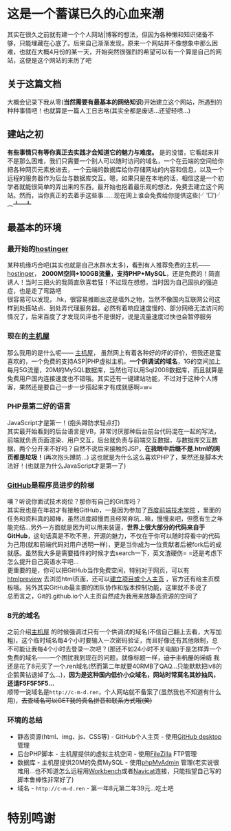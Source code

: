 # 这是一个蓄谋已久的心血来潮
其实在很久之前就有建一个个人网站|博客的想法，但因为各种懒和知识储备不够，只能埋藏在心底了。后来自己渐渐发现，原来一个网站并不像想象中那么困难，也就在大概4月份的某一天，开始突然很强烈的希望可以有一个算是自己的网站，这便是这个网站的来历了吧  

## 关于这篇文档
大概会记录下我从零(**当然需要有最基本的网络知识**)开始建立这个网站，所遇到的种种事情吧！也就算是一篇人工日志咯(其实全都是废话...还望轻喷...)  

## 建站之初
**有些事情只有等你真正去实践才会知道它的魅力与难度。**
是的没错，它看起来并不是那么困难，我们只需要一个别人可以随时访问的域名，一个在云端的空间给你把各种网页元素放进去，一个云端的数据库给你存储网站的内容和信息，以及一个远程的服务器作为后台与数据库交互。嗯，如果只是在本地的话，相信这是一个初学者就能很简单的弄出来的东西，最开始也抱着最乐观的想法，免费去建立这个网站。然而，当你真正的去着手这些事......现在网上谁会免费给你提供这些(╯‵□′)╯︵┻━┻  

## 最基本的环境
### 最开始的[hostinger](http://www.hostinger.com.hk/)
某种机缘巧合吧(其实也就是自己水群水太多)，看到有人推荐免费的主机——[hostinger](http://www.hostinger.com.hk/)，
**2000M空间+100GB流量，支持PHP+MySQL**，还是免费的！简直诱人！当时三把火的我简直欣喜若狂！不过现在想想，当时因为自己固执的强迫症，也是走了弯路吧  
很容易可以发现，.hk，很容易推断出这是墙外之物，当然不像国内互联网公司这样到处搭站点、到处弄代理服务器，必然有着响应速度慢的、部分网络无法访问的情况了，后来百度了才发现风评也不是很好，说是流量速度过快也会暂停服务  

### 现在的[主机屋](http://www.zhujiwu.com/)
那么我用的是什么呢——
[主机屋](http://www.zhujiwu.com/)，
虽然网上有着各种好的坏的评价，但我还是蛮喜欢的，一个免费的支持ASP|PHP虚拟主机，**一个供调试的域名**，1G的空间加上每月5G流量，20M的MySQL数据库，当然也可以用Sql2008数据库，而且就算是免费用户国内连接速度也不错哦。其实还有一键建站功能，不过对于这种个人博客，果然还是要自己一步一步搭起来才有成就感啊=w=  

### PHP是第二好的语言
JavaScript才是第一！(抱头蹲防求轻点打)  
其实最开始看到的后台语言是VB，非常讨厌那种后台前台代码混在一起的写法，前端就负责页面渲染、用户交互，后台就负责与前端交互数据，与数据库交互数据，两个分开来不好吗？自然不说后来接触的JSP，**在我眼中后缀不是.html的网页都是垃圾！**(再次抱头蹲防...)
这也就是为什么这么喜欢PHP了，果然还是脚本大法好！(也就是为什么JavaScript才是第一了)  

### [GitHub](https://github.com/)是程序员进步的阶梯
噢？听说你面试技术岗位？那你有自己的Git库吗？  
其实我也是在年初才有接触GitHub，一是因为参加了[百度前端技术学院](http://ife.baidu.com/)
，里面的任务和资料真的超棒，虽然进度超慢而且经常弃坑...嘛，慢慢来吧，但愿有生之年能完结...另外一方面就是因为可以用来装逼，**世界上很大部分的代码来自于GitHub**，这句话真是不吹不黑，开源的魅力，不仅在于你可以随时将看中的代码为己用(就和前端代码对用户透明一样)，更是当你成为一位贡献者后被fork后的成就感。虽然我大多是需要插件的时候才去search一下，英文渣硬伤= =还是考虑下怎么提升自己英语水平吧...  
更重要的是，你可以把GitHub当作免费空间，特别对于网页，可以有[htmlpreview](http://htmlpreview.github.io/)
去浏览html页面，还可以[建立项目或个人主页](https://pages.github.com/)
，官方还有给主页模板哦。另外其实GitHub最主要的团队协作和版本控制功能，这里就不多说了  
总而言之，Git的.github.io个人主页自然成为我用来放静态资源的空间了  

### 8元的域名
之前介绍[主机屋](http://www.zhujiwu.com/)
的时候强调过只有一个供调试的域名(不信自己翻上去看，大写加粗)，这个临时域名每4个小时要输入一次密码验证，而且好像还有其他限制，总不可能让我每4个小时去登录一次吧？(那还不如24小时不关电脑)于是怎样弄一个免费的域名——一个困扰我到现在的问题，就像标题一样，~~迫于主机屋的淫威~~ 我还是花了8元买了一个.ren域名(然而第二年就要40RMB了QAQ...只能默默把lv8的企鹅黄钻退掉了么...)，**因为是这种国内低价小众域名，网站时常莫名其妙抽风，还请F5F5F5F5...**  
顺带一说域名是`http://c-m-d.ren`，个人网站就不备案了(虽然我也不知道有什么用)，~~去查域名可以GET我的真名拼音和联系方式哦(笑)~~   

### 环境的总结
* 静态资源(html、img、js、CSS等) - GitHub个人主页 - 使用[GitHub desktop](https://desktop.github.com/)
管理  
* 后台PHP脚本 - 主机屋提供的虚拟主机空间 - 使用[FileZilla](https://www.filezilla.cn/)
FTP管理  
* 数据库 - 主机屋提供20M的免费MySQL - 使用[phpMyAdmin](http://www.phpmyadmin.net/)
管理(老实说很难用...也不知道怎么远程用[Workbench](http://dev.mysql.com/downloads/workbench/)或者[Navicat](https://www.navicat.com.cn/)连接，只能指望自己写的脚本鲁棒性非常好了)  
* 域名 - `http://c-m-d.ren` - 第一年8元第二年39元...吃土吧  

# 特别鸣谢
